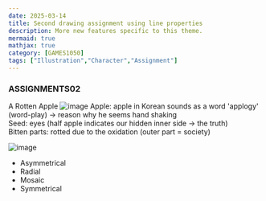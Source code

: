 ```yaml
---
date: 2025-03-14
title: Second drawing assignment using line properties
description: More new features specific to this theme.
mermaid: true
mathjax: true
category: [GAMES1050]
tags: ["Illustration","Character","Assignment"]
---
```

### ASSIGNMENTS02

A Rotten Apple
![image](https://github.com/user-attachments/assets/442f06bb-a871-4e79-95a0-7b955290842c)
Apple: apple in Korean sounds as a word 'applogy' (word-play) -> reason why he seems hand shaking   
Seed: eyes (half apple indicates our hidden inner side -> the truth)   
Bitten parts: rotted due to the oxidation (outer part = society)   

![image](https://github.com/user-attachments/assets/7585fe09-a070-4973-9197-67937e4b6294)
* Asymmetrical
* Radial
* Mosaic
* Symmetrical
